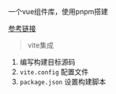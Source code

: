 
一个vue组件库，使用pnpm搭建

[参考链接](https://juejin.cn/post/7254369672823586873)

> vite集成
1. 编写构建目标源码
2. `vite.config` 配置文件 
3. `package.json` 设置构建脚本
